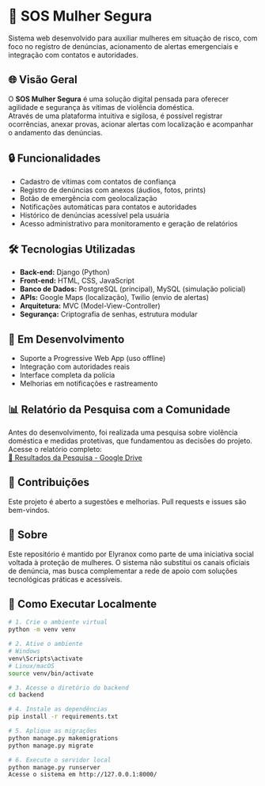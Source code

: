 # 🚨 SOS Mulher Segura

Sistema web desenvolvido para auxiliar mulheres em situação de risco, com foco no registro de denúncias, acionamento de alertas emergenciais e integração com contatos e autoridades.

## 🌐 Visão Geral

O **SOS Mulher Segura** é uma solução digital pensada para oferecer agilidade e segurança às vítimas de violência doméstica.  
Através de uma plataforma intuitiva e sigilosa, é possível registrar ocorrências, anexar provas, acionar alertas com localização e acompanhar o andamento das denúncias.

## 🔒 Funcionalidades

- Cadastro de vítimas com contatos de confiança  
- Registro de denúncias com anexos (áudios, fotos, prints)  
- Botão de emergência com geolocalização  
- Notificações automáticas para contatos e autoridades  
- Histórico de denúncias acessível pela usuária  
- Acesso administrativo para monitoramento e geração de relatórios

## 🛠️ Tecnologias Utilizadas

- **Back-end:** Django (Python)  
- **Front-end:** HTML, CSS, JavaScript  
- **Banco de Dados:** PostgreSQL (principal), MySQL (simulação policial)  
- **APIs:** Google Maps (localização), Twilio (envio de alertas)  
- **Arquitetura:** MVC (Model-View-Controller)  
- **Segurança:** Criptografia de senhas, estrutura modular

## 🚧 Em Desenvolvimento

- Suporte a Progressive Web App (uso offline)  
- Integração com autoridades reais  
- Interface completa da polícia  
- Melhorias em notificações e rastreamento


## 📊 Relatório da Pesquisa com a Comunidade

Antes do desenvolvimento, foi realizada uma pesquisa sobre violência doméstica e medidas protetivas, que fundamentou as decisões do projeto.  
Acesse o relatório completo:  
[🔗 Resultados da Pesquisa - Google Drive](https://drive.google.com/file/d/1phS4gmrXn5UUw3lxmJlZ9XT3wBsdj1xS/view?usp=sharing)

## 🤝 Contribuições

Este projeto é aberto a sugestões e melhorias. Pull requests e issues são bem-vindos.

## 📢 Sobre

Este repositório é mantido por Elyranox como parte de uma iniciativa social voltada à proteção de mulheres.
O sistema não substitui os canais oficiais de denúncia, mas busca complementar a rede de apoio com soluções tecnológicas práticas e acessíveis.


## 🚀 Como Executar Localmente

```bash
# 1. Crie o ambiente virtual
python -m venv venv

# 2. Ative o ambiente
# Windows
venv\Scripts\activate
# Linux/macOS
source venv/bin/activate

# 3. Acesse o diretório do backend
cd backend

# 4. Instale as dependências
pip install -r requirements.txt

# 5. Aplique as migrações
python manage.py makemigrations
python manage.py migrate

# 6. Execute o servidor local
python manage.py runserver
Acesse o sistema em http://127.0.0.1:8000/


